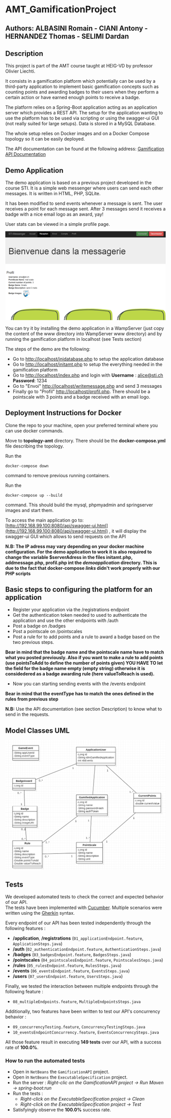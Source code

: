 # AMT_GamificationProject

## Authors: ALBASINI Romain - CIANI Antony - HERNANDEZ Thomas - SELIMI Dardan

## Description
This project is part of the AMT course taught at HEIG-VD by professor Olivier Liechti.

It consists in a gamification platform which potentially can be used by a third-party application to implement basic gamification concepts such as counting points and awarding badges to their users when they perform a certain action or have earned enough points to receive a badge.

The platform relies on a Spring-Boot application acting as an application server which provides a REST API. The setup for the application wanting to use the platform has  to be used via scripting or using the swagger-ui GUI (not really suited for large setups). Data is stored in a MySQL Database.

The whole setup relies on Docker images and on a Docker Compose topology so it can be easily deployed.

The API documentation can be found at the following address: 
[Gamification API Documentation](https://antonyciani.github.io/AMT_GamificationProject/ "[API Documentation]")

## Demo Application

The demo application is based on a previous project developed in the course STI. It is a simple web messenger where users can send each other messages. It is written in HTML, PHP, SQLite.

It has been modified to send events whenever a message is sent. The user receives a point for each message sent. After 3 messages send it receives a badge with a nice email logo as an award, yay!

User stats can be viewed in a simple profile page.

![](pictures/demoapp.png)

You can try it by installing the demo application in a WampServer (just copy the content of the www directory into WampServer www directory) and by running the gamification platform in localhost (see Tests section)

The steps of the demo are the following:

- Go to [http://localhost/inidatabase.php](http://localhost/initdatabase.php) to setup the application database
- Go to [http://localhost/initamt.php](http://localhost/initamt.php) to setup the everything needed in the gamification platform
- Go to [http://localhost/index.php](http://localhost/index.php) and login with **Username** : alice@sti.ch **Password**: 1234
- Go to "Envoi" [http://localhost/writemessage.php](http://localhost/writemessage.php) and send 3 messages 
- Finally go to "Profil" [http://localhost/profil.php](http://localhost/profil.php). There should be a pointscale with 3 points and a badge received with an email logo.



## Deployment Instructions for Docker

Clone the repo to your machine, open your preferred terminal where you can use docker commands.

Move to **topology-amt** directory. There should be the **docker-compose.yml** file describing the topology.

Run the 

	docker-compose down 

command to remove previous running containers.

Run the 

	docker-compose up --build 

command. This should build the mysql, phpmyadmin and springserver images and start them.

To access the main application go to:
[http://192.168.99.100:8080/api/swagger-ui.html](http://192.168.99.100:8080/api/swagger-ui.html) , it will display the swagger-ui GUI which allows to send requests on the API




**N.B: The IP adress may vary depending on your docker machine configuration. For the demo application to work it is also required to change the variable $serverAdress in the files initamt.php, addmessage.php, profil.php int the *demoapplication* directory. This is due to the fact that docker-compose *links* didn't work properly with our PHP scripts**

## Basic steps to configuring the platform for an application

- Register your application via the /registrations endpoint
- Get the authentication token needed to used to authenticate the application and use the other endpoints with /auth
- Post a badge on /badges
- Post a pointscale on /pointscales
- Post a rule for to add points and a rule to award a badge based on the two previous steps. 

**Bear in mind that the badge name and the pointscale name have to match what you posted previously. Also if you want to make a rule to add points (use pointsToAdd to define the number of points given) YOU HAVE TO let the field for the badge name empty (empty string) otherwise it is considedered as a badge awarding rule (here valueToReach is used).**

- Now you can starting sending events with the /events endpoint

**Bear in mind that the eventType has to match the ones defined in the rules from previous step**

**N.B:** Use the API documentation (see section Description) to know what to send in the requests.

## Model Classes UML

![](pictures/uml.png)

## Tests


We developed automated tests to check the correct and expected behavior of our API.  
The tests have been implemented with [Cucumber](https://cucumber.io/). Multiple scenarios were written using the [Gherkin](https://github.com/cucumber/cucumber/wiki/Gherkin) syntax. 

Every endpoint of our API has been tested independently through the following features :  

- **/application**, **/registrations** (`01_applicationEndpoint.feature`, `ApplicationSteps.java`)  
- **/auth** (`02_authenticationEndpoint.feature`, `AuthenticationSteps.java`)  
- **/badges** (`03_badgesEndpoint.feature`, `BadgesSteps.java`)  
- **/pointscales** (`04_pointscalesEndpoint.feature`, `PointscalesSteps.java`)  
- **/rules** (`05_rulesEndpoint.feature`, `RulesSteps.java`)  
- **/events** (`06_eventsEndpoint.feature`, `EventsSteps.java`)  
- **/users** (`07_usersEndpoint.feature`, `UsersSteps.java`)  

Finally, we tested the interaction between multiple endpoints through the following feature :

- `08_multipleEndpoints.feature`, `MultipleEndpointsSteps.java`  

Additionally, two features have been written to test our API's concurrency behavior :  

- `09_concurrencyTesting.feature`, `ConcurrencyTestingSteps.java`
- `10_eventsEndpointConcurrency.feature`, `EventsConcurrencySteps.java`

All those feature result in executing **149 tests** over our API, with a success rate of **100.0%**.

### How to run the automated tests
- Open in `NetBeans` the `GamificationAPI` project. 
- Open in `NetBeans` the `ExecutableSpecification` project.
- Run the server : *Right-clic on the GamificationAPI project -> Run Maven -> spring-boot:run*
- Run the tests : 
    - *Right-click on the ExecutableSpecification project -> Clean*
    - *Right-click on the ExecutableSpecification project -> Test*
- Satisfyingly observe the **100.0%** success rate.





